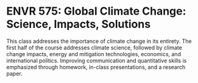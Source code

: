 # ENVR 575: Global Climate Change: Science, Impacts, Solutions

This class addresses the importance of climate change in its entirety. The first half of the course addresses climate science, followed by climate change impacts, energy and mitigation technologies, economics, and international politics. Improving communication and quantitative skills is emphasized through homework, in-class presentations, and a research paper.